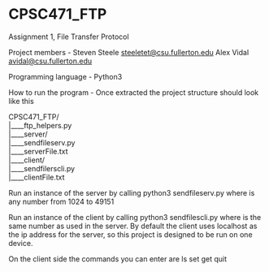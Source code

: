 # CPSC471_FTP
Assignment 1, File Transfer Protocol

Project members -
Steven Steele steeletet@csu.fullerton.edu
Alex Vidal avidal@csu.fullerton.edu

Programming language -
Python3

How to run the program -
Once extracted the project structure should look like this

CPSC471_FTP/  
|____ftp_helpers.py  
|____server/  
  |____sendfileserv.py  
  |____serverFile.txt  
|____client/  
  |____sendfilerscli.py  
  |____clientFile.txt  
 
Run an instance of the server by calling
    python3 sendfileserv.py <port>
where <port> is any number from 1024 to 49151

Run an instance of the client by calling
    python3 sendfilescli.py <port>
where <port> is the same number as used in the server.
By default the client uses localhost as the ip address for the server,
so this project is designed to be run on one device.

On the client side the commands you can enter are
   ls <options>
   set <filename>
   get <filename>
   quit
